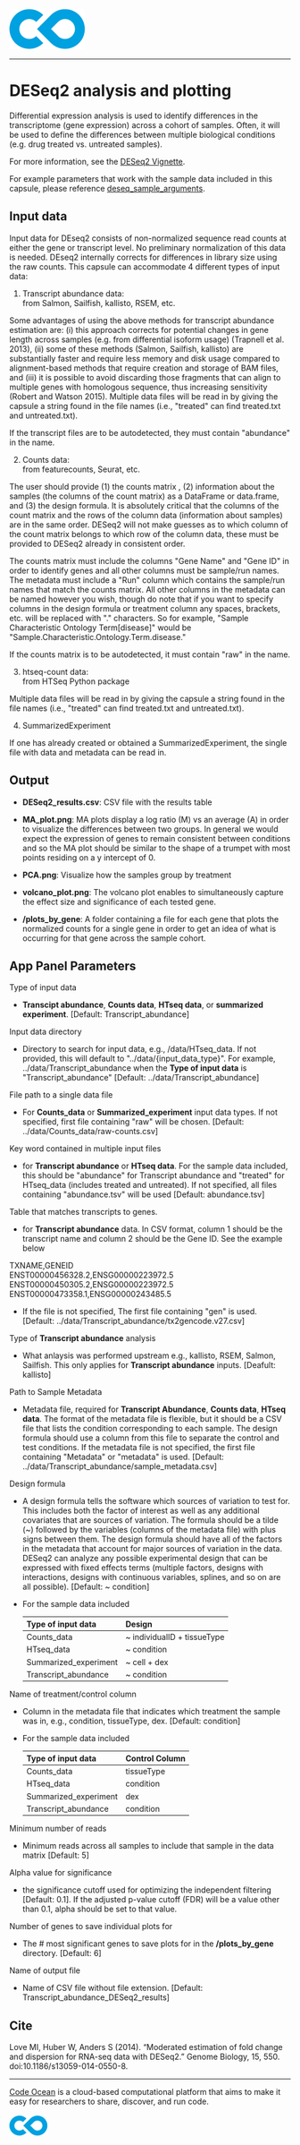 [![Code Ocean Logo](images/CO_logo_135x72.png)](http://codeocean.com/product)

<hr>

# DESeq2 analysis and plotting

Differential expression analysis is used to identify differences in the transcriptome (gene expression) across a cohort of samples. Often, it will be used to define the differences between multiple biological conditions (e.g. drug treated vs. untreated samples). 

For more information, see the [DESeq2 Vignette](https://bioconductor.org/packages/release/bioc/vignettes/DESeq2/inst/doc/DESeq2.html).

For example parameters that work with the sample data included in this capsule, please reference [deseq_sample_arguments](deseq_sample_arguments.csv).

## Input data

Input data for DEseq2 consists of non-normalized sequence read counts at either the gene or transcript level. No preliminary normalization of this data is needed. DEseq2 internally corrects for differences in library size using the raw counts. This capsule can accommodate 4 different types of input data: 

1. Transcript abundance data: <br>
from Salmon, Sailfish, kallisto, RSEM, etc. 

Some advantages of using the above methods for transcript abundance estimation are: (i) this approach corrects for potential changes in gene length across samples (e.g. from differential isoform usage) (Trapnell et al. 2013), (ii) some of these methods (Salmon, Sailfish, kallisto) are substantially faster and require less memory and disk usage compared to alignment-based methods that require creation and storage of BAM files, and (iii) it is possible to avoid discarding those fragments that can align to multiple genes with homologous sequence, thus increasing sensitivity (Robert and Watson 2015).  Multiple data files will be read in by giving the capsule a string found in the file names (i.e., "treated" can find treated.txt and untreated.txt). 

If the transcript files are to be autodetected, they must contain "abundance" in the name. 


2. Counts data: <br>
from featurecounts, Seurat, etc.

The user should provide (1) the counts matrix , (2) information about the samples (the columns of the count matrix) as a DataFrame or data.frame, and (3) the design formula. It is absolutely critical that the columns of the count matrix and the rows of the column data (information about samples) are in the same order. DESeq2 will not make guesses as to which column of the count matrix belongs to which row of the column data, these must be provided to DESeq2 already in consistent order.

The counts matrix must include the columns "Gene Name" and "Gene ID" in order to identify genes and all other columns must be sample/run names. The metadata must include a "Run" column which contains the sample/run names that match the counts matrix. All other columns in the metadata can be named however you wish, though do note that if you want to specify columns in the design formula or treatment column any spaces, brackets, etc. will be replaced with "." characters. So for example, "Sample Characteristic Ontology Term[disease]" would be "Sample.Characteristic.Ontology.Term.disease."

If the counts matrix is to be autodetected, it must contain "raw" in the name. 

3. htseq-count data: <br>
from HTSeq Python package

Multiple data files will be read in by giving the capsule a string found in the file names (i.e., "treated" can find treated.txt and untreated.txt). 


4. SummarizedExperiment

If one has already created or obtained a SummarizedExperiment, the single file with data and metadata can be read in. 


## Output

- **DESeq2_results.csv**: CSV file with the results table

- **MA_plot.png**: MA plots display a log ratio (M) vs an average (A) in order to visualize the differences between two groups. In general we would expect the expression of genes to remain consistent between conditions and so the MA plot should be similar to the shape of a trumpet with most points residing on a y intercept of 0.

- **PCA.png**: Visualize how the samples group by treatment

- **volcano_plot.png**: The volcano plot enables to simultaneously capture the effect size and significance of each tested gene.

- **/plots_by_gene**: A folder containing a file for each gene that plots the normalized counts for a single gene in order to get an idea of what is occurring for that gene across the sample cohort.

## App Panel Parameters

Type of input data
- **Transcipt abundance**, **Counts data**, **HTseq data**, or **summarized experiment**. [Default: Transcript_abundance]

Input data directory
- Directory to search for input data, e.g., /data/HTseq_data. If not provided, this will default to "../data/{input_data_type}". For example, ../data/Transcript_abundance when the **Type of input data** is "Transcript_abundance" [Default: ../data/Transcript_abundance]

File path to a single data file
- For **Counts_data** or **Summarized_experiment** input data types. If not specified, first file containing "raw" will be chosen. [Default: ../data/Counts_data/raw-counts.csv]

Key word contained in multiple input files
- for **Transcript abundance** or **HTseq data**. For the sample data included, this should be "abundance" for Transcript abundance and "treated" for HTseq_data (includes treated and untreated). If not specified, all files containing "abundance.tsv" will be used [Default: abundance.tsv]

Table that matches transcripts to genes.
- for **Transcript abundance** data. In CSV format, column 1 should be the transcript name and column 2 should be the Gene ID.  See the example below 

TXNAME,GENEID <br>
ENST00000456328.2,ENSG00000223972.5 <br>
ENST00000450305.2,ENSG00000223972.5 <br> 
ENST00000473358.1,ENSG00000243485.5 <br>

- If the file is not specified, The first file containing "gen" is used. [Default: ../data/Transcript_abundance/tx2gencode.v27.csv]

Type of **Transcript abundance** analysis
- What anlaysis was performed upstream e.g., kallisto, RSEM, Salmon, Sailfish. This only applies for **Transcript abundance** inputs. [Deafult: kallisto]

Path to Sample Metadata 
- Metadata file, required for **Transcript Abundance**, **Counts data**, **HTseq data**. The format of the metadata file is flexible, but it should be a CSV file that lists the condition corresponding to each sample. The design formula should use a column from this file to separate the control and test conditions. If the metadata file is not specified, the first file containing "Metadata" or "metadata" is used. [Default: ../data/Transcript_abundance/sample_metadata.csv]

Design formula
- A design formula tells the software which sources of variation to test for. This includes both the factor of interest as well as any additional covariates that are sources of variation. The formula should be a tilde (~) followed by the variables (columns of the metadata file) with plus signs between them. The design formula should have all of the factors in the metadata that account for major sources of variation in the data. DESeq2 can analyze any possible experimental design that can be expressed with fixed effects terms (multiple factors, designs with interactions, designs with continuous variables, splines, and so on are all possible). [Default: ~ condition]

- For the sample data included

    | Type of input data | Design | 
    | :---  | :--- | 
    | Counts_data | ~ individualID + tissueType | 
    | HTseq_data | ~ condition | 
    | Summarized_experiment | ~ cell + dex | 
    | Transcript_abundance | ~ condition |

Name of treatment/control column
- Column in the metadata file that indicates which treatment the sample was in, e.g., condition, tissueType, dex. [Default: condition]

- For the sample data included

    | Type of input data | Control Column | 
    | :---  | :--- | 
    | Counts_data | tissueType | 
    | HTseq_data | condition | 
    | Summarized_experiment | dex | 
    | Transcript_abundance | condition |

Minimum number of reads
- Minimum reads across all samples to include that sample in the data matrix [Default: 5]

Alpha value for significance
- the significance cutoff used for optimizing the independent filtering [Default: 0.1]. If the adjusted p-value cutoff (FDR) will be a value other than 0.1, alpha should be set to that value.

Number of genes to save individual plots for
- The # most significant genes to save plots for in the **/plots_by_gene** directory. [Default: 6]

Name of output file
- Name of CSV file without file extension. [Default: Transcript_abundance_DESeq2_results]


## Cite 

Love MI, Huber W, Anders S (2014). “Moderated estimation of fold change and dispersion for RNA-seq data with DESeq2.” Genome Biology, 15, 550. doi:10.1186/s13059-014-0550-8.

<hr>

[Code Ocean](https://codeocean.com/) is a cloud-based computational platform that aims to make it easy for researchers to share, discover, and run code.<br /><br />
[![Code Ocean Logo](images/CO_logo_68x36.png)](https://www.codeocean.com)